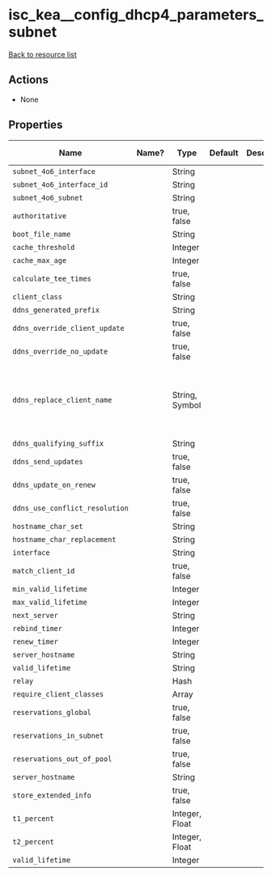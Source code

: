 # isc_kea__config_dhcp4_parameters_subnet

[Back to resource list](../README.md#resources)

## Actions

- None

## Properties

| Name                           | Name? | Type           | Default | Description | Allowed Values                                |
| ------------------------------ | ----- | -------------- | ------- | ----------- | --------------------------------------------- |
| `subnet_4o6_interface`         |       | String         |         |             |                                               |
| `subnet_4o6_interface_id`      |       | String         |         |             |                                               |
| `subnet_4o6_subnet`            |       | String         |         |             |                                               |
| `authoritative`                |       | true, false    |         |             |                                               |
| `boot_file_name`               |       | String         |         |             |                                               |
| `cache_threshold`              |       | Integer        |         |             |                                               |
| `cache_max_age`                |       | Integer        |         |             |                                               |
| `calculate_tee_times`          |       | true, false    |         |             |                                               |
| `client_class`                 |       | String         |         |             |                                               |
| `ddns_generated_prefix`        |       | String         |         |             |                                               |
| `ddns_override_client_update`  |       | true, false    |         |             |                                               |
| `ddns_override_no_update`      |       | true, false    |         |             |                                               |
| `ddns_replace_client_name`     |       | String, Symbol |         |             | never, always, when-present, when-not-present |
| `ddns_qualifying_suffix`       |       | String         |         |             |                                               |
| `ddns_send_updates`            |       | true, false    |         |             |                                               |
| `ddns_update_on_renew`         |       | true, false    |         |             |                                               |
| `ddns_use_conflict_resolution` |       | true, false    |         |             |                                               |
| `hostname_char_set`            |       | String         |         |             |                                               |
| `hostname_char_replacement`    |       | String         |         |             |                                               |
| `interface`                    |       | String         |         |             |                                               |
| `match_client_id`              |       | true, false    |         |             |                                               |
| `min_valid_lifetime`           |       | Integer        |         |             |                                               |
| `max_valid_lifetime`           |       | Integer        |         |             |                                               |
| `next_server`                  |       | String         |         |             |                                               |
| `rebind_timer`                 |       | Integer        |         |             |                                               |
| `renew_timer`                  |       | Integer        |         |             |                                               |
| `server_hostname`              |       | String         |         |             |                                               |
| `valid_lifetime`               |       | String         |         |             |                                               |
| `relay`                        |       | Hash           |         |             |                                               |
| `require_client_classes`       |       | Array          |         |             |                                               |
| `reservations_global`          |       | true, false    |         |             |                                               |
| `reservations_in_subnet`       |       | true, false    |         |             |                                               |
| `reservations_out_of_pool`     |       | true, false    |         |             |                                               |
| `server_hostname`              |       | String         |         |             |                                               |
| `store_extended_info`          |       | true, false    |         |             |                                               |
| `t1_percent`                   |       | Integer, Float |         |             |                                               |
| `t2_percent`                   |       | Integer, Float |         |             |                                               |
| `valid_lifetime`               |       | Integer        |         |             |                                               |
